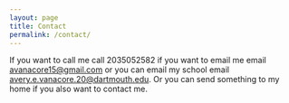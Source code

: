 ```yaml
---
layout: page
title: Contact
permalink: /contact/
---
```


If you want to call me call 2035052582 if you want to email me email avanacore15@gmail.com or you can email my school email avery.e.vanacore.20@dartmouth.edu.  Or you can send something to my home if you also want to contact me.